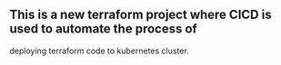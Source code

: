 ## This is a new terraform project where CICD is used to automate the process of 
deploying terraform code to kubernetes cluster.

